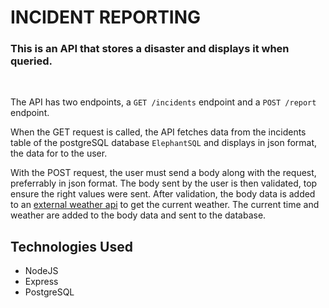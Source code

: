# INCIDENT REPORTING

### This is an API that stores a disaster and displays it when queried.

<br />

The API has two endpoints, a `GET /incidents` endpoint and a `POST /report` endpoint.

When the GET request is called, the API fetches data from the incidents table of the postgreSQL database `ElephantSQL` and displays in json format, the data for to the user.

With the POST request, the user must send a body along with the request, preferrably in json format. The body sent by the user is then validated, top ensure the right values were sent. After validation, the body data is added to an [external weather api](https://openweathermap.org/current) to get the current weather. The current time and weather are added to the body data and sent to the database.

## Technologies Used
-   NodeJS
-   Express
-   PostgreSQL
